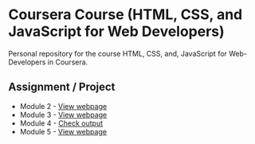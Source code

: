 # Coursera Course (HTML, CSS, and JavaScript for Web Developers)
Personal repository for the course HTML, CSS, and, JavaScript for Web-Developers in Coursera. 

## Assignment / Project
- Module 2 - [View webpage](https://neo-ran.github.io/CourseraCourse-HTML-CSS-JavaScript/module2-solution/)
- Module 3 - [View webpage](https://neo-ran.github.io/CourseraCourse-HTML-CSS-JavaScript/module3-solution/)
- Module 4 - [Check output](https://neo-ran.github.io/CourseraCourse-HTML-CSS-JavaScript/module4-solution/)
- Module 5 - [View webpage](https://neo-ran.github.io/CourseraCourse-HTML-CSS-JavaScript/module5-solution/)